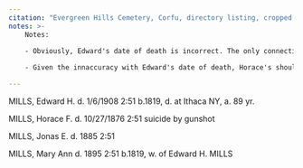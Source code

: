 ```yaml
---
citation: "Evergreen Hills Cemetery, Corfu, directory listing, cropped image, page 51 is indicated in original, received by email May 21, 2021, personal correspondence with Diana Reding, Library Director at Corfu Public Library."
notes: >-
    Notes:

    - Obviously, Edward's date of death is incorrect. The only connection with Jan 6 is the publication of his obituaries.
    
    - Given the innaccuracy with Edward's date of death, Horace's should be viewed with skepticism. as well. Presently, this is the only documentation of his death, so until evidence to the contrary is discovered, this will be assumed to be his death date.

---
```

 

MILLS, Edward H.     d. 1/6/1908     2:51     b.1819, d. at Ithaca NY, a. 89 yr.

MILLS, Horace F.     d. 10/27/1876     2:51     suicide by gunshot

MILLS, Jonas E.     d. 1885     2:51

MILLS, Mary Ann     d. 1895     2:51     b.1819, w. of Edward H. MILLS 
